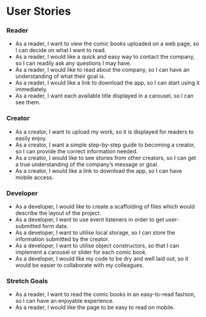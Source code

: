 <h1> User Stories</h1>

<h3>Reader</h3>
<ul>
<li>As a reader, I want to view the comic books uploaded on a web page, so I can decide on what I want to read.</li>
<li>As a reader, I would like a quick and easy way to contact the company, so I can readily ask any questions I may have.</li>
<li>As a reader, I would like to read about the company, so I can have an understanding of what their goal is.</li>
<li>As a reader, I would like a link to download the app, so I can start using it immediately.</li>
<li>As a reader, I want each available title displayed in a carousel, so I can see them.</li>
</ul>

<h3>Creator</h3>
<ul>
<li>As a creator, I want to upload my work, so it is displayed for readers to easily enjoy.</li>
<li>As a creator, I want a simple step-by-step guide to becoming a creator, so I can provide the correct information needed.</li>
<li>As a creator, I would like to see stories from other creators, so I can get a true understanding of the company’s message or goal.</li>
<li>As a creator, I would like a link to download the app, so I can have mobile access.</li>
</ul>

<h3>Developer</h3>
<ul>
<li>As a developer, I would like to create a scaffolding of files which would describe the layout of the project.</li>
<li>As a developer, I want to use event listeners in order to get user-submitted form data.</li>
<li>As a developer, I want to utilise local storage, so I can store the information submitted by the creator.</li>
<li>As a developer, I want to utilise object constructors, so that I can implement a carousel or slider for each comic book.</li>
<li>As a developer, I would like my code to be dry and well laid out, so it would be easier to collaborate with my colleagues.</li>
</ul>

<h3>Stretch Goals</h3>
<ul>
<li>As a reader, I want to read the comic books in an easy-to-read fashion, so I can have an enjoyable experience.</li>
<li> As a reader, I would like the page to be easy to read on mobile.</li>
</ul>
